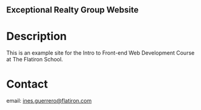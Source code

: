 Exceptional Realty Group Website
---

# Description

This is an example site for the Intro to Front-end Web Development Course at The Flatiron School.

# Contact

email: ines.guerrero@flatiron.com
